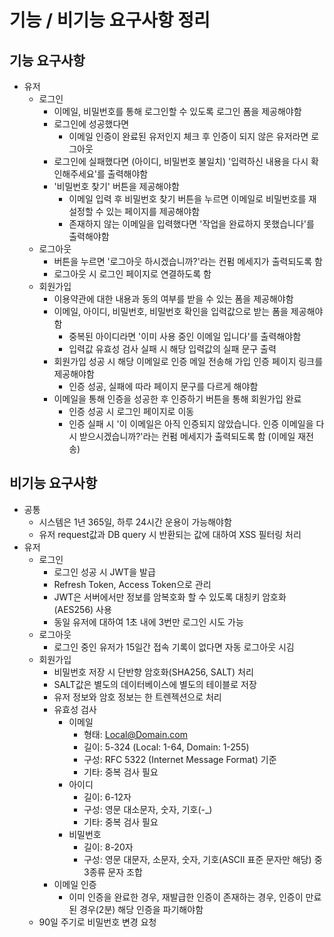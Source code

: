 # 기능 / 비기능 요구사항 정리

## 기능 요구사항
- 유저
  - 로그인
    - 이메일, 비밀번호를 통해 로그인할 수 있도록 로그인 폼을 제공해야함
    - 로그인에 성공했다면 
      - 이메일 인증이 완료된 유저인지 체크 후 인증이 되지 않은 유저라면 로그아웃
    - 로그인에 실패했다면 (아이디, 비밀번호 불일치) '입력하신 내용을 다시 확인해주세요'를 출력해야함
    - '비밀번호 찾기' 버튼을 제공해야함
      - 이메일 입력 후 비밀번호 찾기 버튼을 누르면 이메일로 비밀번호를 재설정할 수 있는 페이지를 제공해야함
      - 존재하지 않는 이메일을 입력했다면 '작업을 완료하지 못했습니다'를 출력해야함
  - 로그아웃
    - 버튼을 누르면 '로그아웃 하시겠습니까?'라는 컨펌 메세지가 출력되도록 함 
    - 로그아웃 시 로그인 페이지로 연결하도록 함
  - 회원가입
      - 이용약관에 대한 내용과 동의 여부를 받을 수 있는 폼을 제공해야함
      - 이메일, 아이디, 비밀번호, 비밀번호 확인을 입력값으로 받는 폼을 제공해야함
        - 중복된 아이디라면 '이미 사용 중인 이메일 입니다'를 출력해야함
        - 입력값 유효성 검사 실패 시 해당 입력값의 실패 문구 출력
      - 회원가입 성공 시 해당 이메일로 인증 메일 전송해 가입 인증 페이지 링크를 제공해야함
        - 인증 성공, 실패에 따라 페이지 문구를 다르게 해야함
      - 이메일을 통해 인증을 성공한 후 인증하기 버튼을 통해 회원가입 완료 
        - 인증 성공 시 로그인 페이지로 이동
        - 인증 실패 시 '이 이메일은 아직 인증되지 않았습니다. 인증 이메일을 다시 받으시겠습니까?'라는 컨펌 메세지가 출력되도록 함 (이메일 재전송)

## 비기능 요구사항
- 공통
  - 시스템은 1년 365일, 하루 24시간 운용이 가능해야함
  - 유저 request값과 DB query 시 반환되는 값에 대하여 XSS 필터링 처리
- 유저
  - 로그인
    - 로그인 성공 시 JWT을 발급
    - Refresh Token, Access Token으로 관리
    - JWT은 서버에서만 정보를 암복호화 할 수 있도록 대칭키 암호화(AES256) 사용
    - 동일 유저에 대하여 1초 내에 3번만 로그인 시도 가능
  - 로그아웃
    - 로그인 중인 유저가 15일간 접속 기록이 없다면 자동 로그아웃 시김
  - 회원가입
    - 비밀번호 저장 시 단반향 암호화(SHA256, SALT) 처리
    - SALT값은 별도의 데이터베이스에 별도의 테이블로 저장
    - 유저 정보와 암호 정보는 한 트렌젝션으로 처리
    - 유효성 검사
      - 이메일
        - 형태: Local@Domain.com
        - 길이: 5-324 (Local: 1-64, Domain: 1-255)
        - 구성: RFC 5322 (Internet Message Format) 기준
        - 기타: 중복 검사 필요
      - 아이디
        - 길이: 6-12자
        - 구성: 영문 대소문자, 숫자, 기호(-_)
        - 기타: 중복 검사 필요
      - 비밀번호
        - 길이: 8-20자
        - 구성: 영문 대문자, 소문자, 숫자, 기호(ASCII 표준 문자만 해당) 중 3종류 문자 조합
    - 이메일 인증
      - 이미 인증을 완료한 경우, 재발급한 인증이 존재하는 경우, 인증이 만료된 경우(2분) 해당 인증을 파기해야함
  - 90일 주기로 비밀번호 변경 요청 
